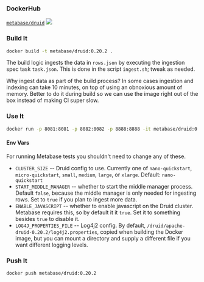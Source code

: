 ### DockerHub
[`metabase/druid`](https://hub.docker.com/repository/docker/metabase/druid)
[![](https://images.microbadger.com/badges/version/metabase/druid.svg)](https://microbadger.com/images/metabase/druid)

### Build It

```bash
docker build -t metabase/druid:0.20.2 .
```

The build logic ingests the data in `rows.json` by executing the ingestion spec task `task.json`. This is done in the script `ingest.sh`; tweak as needed.

Why ingest data as part of the build process? In some cases ingestion and indexing can take 10 minutes, on top of
using an obnoxious amount of memory. Better to do it during build so we can use the image right out of the box instead
of making CI super slow.

### Use It

```bash
docker run -p 8081:8081 -p 8082:8082 -p 8888:8888 -it metabase/druid:0.20.2
```

#### Env Vars

For running Metabase tests you shouldn't need to change any of these.

*  `CLUSTER_SIZE` -- Druid config to use. Currently one of `nano-quickstart`, `micro-quickstart`, `small`, `medium`, `large`, or `xlarge`. Default: `nano-quickstart`
*  `START_MIDDLE_MANAGER` -- whether to start the middle manager process. Default `false`, because the middle manager is only needed for ingesting rows. Set to `true` if you plan to ingest more data.
*  `ENABLE_JAVASCRIPT` -- whether to enable javascript on the Druid cluster. Metabase requires this, so by default it it `true`. Set it to something besides `true` to disable it.
*  `LOG4J_PROPERTIES_FILE` -- Log4j2 config. By default, `/druid/apache-druid-0.20.2/log4j2.properties`, copied when building the Docker image, but you can mount a directory and supply a different file if you want different logging levels.

### Push It

```bash
docker push metabase/druid:0.20.2
```
